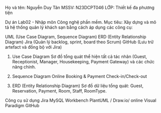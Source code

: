 Họ và tên: Nguyễn Duy Tân
MSSV: N23DCPT046
LỚP: Thiết kế đa phương tiện

Dự án Lab02 - Nhập môn Công nghệ phần mềm.
Mục tiêu: Xây dựng và mô tả hệ thống quản lý khách sạn bằng cách áp dụng các công cụ:

UML (Use Case Diagram, Sequence Diagram)
ERD (Entity Relationship Diagram)
Jira (Quản lý backlog, sprint, board theo Scrum)
GitHub (Lưu trữ artefact và đồng bộ với Jira)

1. Use Case Diagram
Sơ đồ tổng quát thể hiện tất cả tác nhân (Guest, Receptionist, Manager, Housekeeping, Payment Gateway) và các chức năng chính.

2. Sequence Diagram
Online Booking & Payment
Check-in/Check-out

3. ERD (Entity Relationship Diagram)
Sơ đồ dữ liệu tổng quát: Guest, Reservation, Payment, Room, Staff, RoomType.

Công cụ sử dụng
Jira
MySQL Workbench
PlantUML / Draw.io/ online Visual Paradigm
GitHub
